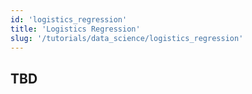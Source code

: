 ```yaml
---
id: 'logistics_regression'
title: 'Logistics Regression'
slug: '/tutorials/data_science/logistics_regression'
---
```


## TBD